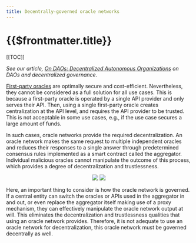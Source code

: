 ```yaml
---
title: Decentrally-governed oracle networks
---
```


# {{$frontmatter.title}}

[[TOC]]

*See our article, [On DAOs: Decentralized Autonomous Organizations](https://medium.com/api3/on-daos-decentralized-autonomous-organizations-84c00abb89bc) on DAOs and decentralized governance.*

[First-party oracles](/fundamentals/first-party-oracles.md) are optimally secure and cost-efficient.
Nevertheless, they cannot be considered as a full solution for all use cases.
This is because a first-party oracle is operated by a single API provider and only serves their API.
Then, using a single first-party oracle creates centralization at the API level, and requires the API provider to be trusted.
This is not acceptable in some use cases, e.g., if the use case secures a large amount of funds.

In such cases, oracle networks provide the required decentralization.
An oracle network makes the same request to multiple independent oracles and reduces their responses to a single answer through predetermined consensus rules implemented as a smart contract called the aggregator.
Individual malicious oracles cannot manipulate the outcome of this process, which provides a degree of decentralization and trustlessness.

<p align="center">
  <img src="https://github.com/clc-group/api3-docs/raw/master/figures/central-governance.png" />
  <img src="https://github.com/clc-group/api3-docs/raw/master/figures/decentral-governance.png" />
</p>

Here, an important thing to consider is how the oracle network is governed.
If a central entity can switch the oracles or APIs used in the aggregator in and out, or even replace the aggregator itself making use of a proxy mechanism, they can effectively manipulate the oracle network output at will.
This eliminates the decentralization and trustlessness qualities that using an oracle network provides.
Therefore, it is not adequate to use an oracle network for decentralization, this oracle network must be governed decentrally as well.
